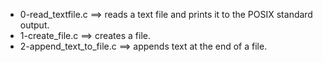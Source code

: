 - 0-read_textfile.c ==>	reads a text file and prints it to the POSIX standard output.
- 1-create_file.c ==>	creates a file.
- 2-append_text_to_file.c ==>	appends text at the end of a file.
